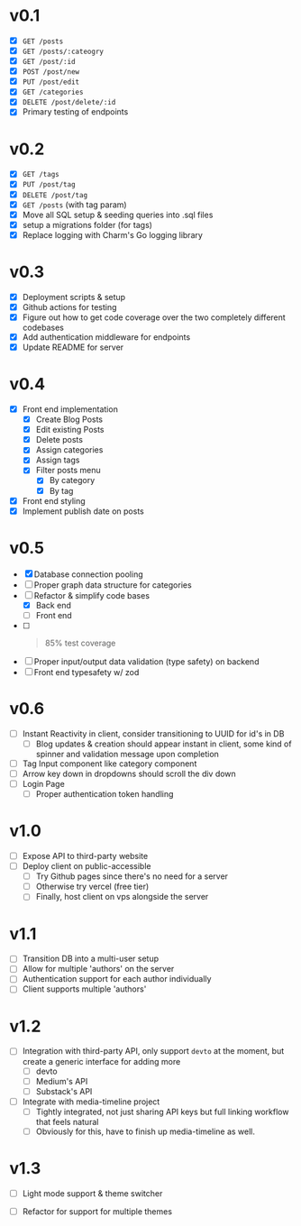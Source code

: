# v0.1
- [x] `GET /posts`
- [x] `GET /posts/:cateogry`
- [x] `GET /post/:id`
- [x] `POST /post/new`
- [x] `PUT /post/edit`
- [x] `GET /categories`
- [x] `DELETE /post/delete/:id`
- [x] Primary testing of endpoints

# v0.2
- [x] `GET /tags`
- [x] `PUT /post/tag`
- [x] `DELETE /post/tag`
- [x] `GET /posts` (with tag param)
- [x] Move all SQL setup & seeding queries into .sql files
- [x] setup a migrations folder (for tags)
- [x] Replace logging with Charm's Go logging library

# v0.3
- [x] Deployment scripts & setup
- [x] Github actions for testing
- [x] Figure out how to get code coverage over the two completely different codebases
- [x] Add authentication middleware for endpoints
- [x] Update README for server

# v0.4
- [x] Front end implementation
    - [x] Create Blog Posts
    - [x] Edit existing Posts
    - [x] Delete posts
    - [x] Assign categories
    - [x] Assign tags
    - [x] Filter posts menu
        - [x] By category
        - [x] By tag
- [x] Front end styling
- [x] Implement publish date on posts

# v0.5
- [x] Database connection pooling
- [ ] Proper graph data structure for categories
- [ ] Refactor & simplify code bases
    - [x] Back end
    - [ ] Front end
- [ ] > 85% test coverage
- [ ] Proper input/output data validation (type safety) on backend
- [ ] Front end typesafety w/ zod

# v0.6
- [ ] Instant Reactivity in client, consider transitioning to UUID for id's in DB
    - [ ] Blog updates & creation should appear instant in client, some kind of spinner and validation message upon completion
- [ ] Tag Input component like category component
- [ ] Arrow key down in dropdowns should scroll the div down 
- [ ] Login Page
    - [ ] Proper authentication token handling

# v1.0
- [ ] Expose API to third-party website
- [ ] Deploy client on public-accessible 
    - [ ] Try Github pages since there's no need for a server
    - [ ] Otherwise try vercel (free tier)
    - [ ] Finally, host client on vps alongside the server

# v1.1
- [ ] Transition DB into a multi-user setup
- [ ] Allow for multiple 'authors' on the server
- [ ] Authentication support for each author individually
- [ ] Client supports multiple 'authors'

# v1.2
- [ ] Integration with third-party API, only support `devto` at the moment, but create a generic interface for adding more
    - [ ] devto
    - [ ] Medium's API
    - [ ] Substack's API
- [ ] Integrate with media-timeline project
    - [ ] Tightly integrated, not just sharing API keys but full linking workflow that feels natural
    - [ ] Obviously for this, have to finish up media-timeline as well.

# v1.3
- [ ] Light mode support & theme switcher
- [ ] Refactor for support for multiple themes

